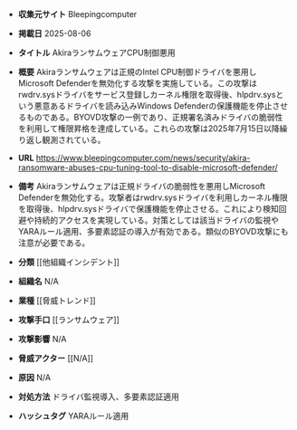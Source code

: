 - **収集元サイト**
Bleepingcomputer

- **掲載日**
2025-08-06

- **タイトル**
AkiraランサムウェアCPU制御悪用

- **概要**
Akiraランサムウェアは正規のIntel CPU制御ドライバを悪用しMicrosoft Defenderを無効化する攻撃を実施している。この攻撃はrwdrv.sysドライバをサービス登録しカーネル権限を取得後、hlpdrv.sysという悪意あるドライバを読み込みWindows Defenderの保護機能を停止させるものである。BYOVD攻撃の一例であり、正規署名済みドライバの脆弱性を利用して権限昇格を達成している。これらの攻撃は2025年7月15日以降繰り返し観測されている。

- **URL**
https://www.bleepingcomputer.com/news/security/akira-ransomware-abuses-cpu-tuning-tool-to-disable-microsoft-defender/

- **備考**
Akiraランサムウェアは正規ドライバの脆弱性を悪用しMicrosoft Defenderを無効化する。攻撃者はrwdrv.sysドライバを利用しカーネル権限を取得後、hlpdrv.sysドライバで保護機能を停止させる。これにより検知回避や持続的アクセスを実現している。対策としては該当ドライバの監視やYARAルール適用、多要素認証の導入が有効である。類似のBYOVD攻撃にも注意が必要である。

- **分類**
[[他組織インシデント]]

- **組織名**
N/A

- **業種**
[[脅威トレンド]]

- **攻撃手口**
[[ランサムウェア]]

- **攻撃影響**
N/A

- **脅威アクター**
[[N/A]]

- **原因**
N/A

- **対処方法**
ドライバ監視導入、多要素認証適用

- **ハッシュタグ**
YARAルール適用
